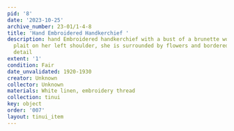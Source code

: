 ```yaml
---
pid: '8'
date: '2023-10-25'
archive_number: 23-01/1-4-8
title: 'Hand Embroidered Handkerchief '
description: hand Embroidered handkerchief with a bust of a brunette woman with a
  plait on her left shoulder, she is surrounded by flowers and bordered by a eyelet
  detail
extent: '1'
condition: Fair
date_unvalidated: 1920-1930
creator: Unknown
collector: Unknown
materials: White linen, embroidery thread
collection: tinui
key: object
order: '007'
layout: tinui_item
---
```

